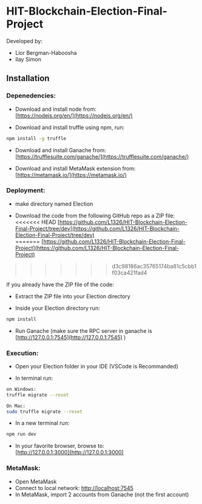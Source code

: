 # HIT-Blockchain-Election-Final-Project

Developed by:  
- Lior Bergman-Haboosha
- Ilay Simon

## Installation

### Depenedencies:

- Download and install node from:  
[https://nodejs.org/en/](https://nodejs.org/en/)

- Download and install truffle using npm, run:  
```bash
npm install -g truffle
```

- Download and install Ganache from:  
[https://trufflesuite.com/ganache/](https://trufflesuite.com/ganache/)

- Download and install MetaMask extension from:  
[https://metamask.io/](https://metamask.io/)  

### Deployment:

- make directory named Election

- Download the code from the following GitHub repo as a ZIP file:  
<<<<<<< HEAD
[https://github.com/L1326/HIT-Blockchain-Election-Final-Project/tree/dev](https://github.com/L1326/HIT-Blockchain-Election-Final-Project/tree/dev)  
=======
[https://github.com/L1326/HIT-Blockchain-Election-Final-Project](https://github.com/L1326/HIT-Blockchain-Election-Final-Project)  
>>>>>>> d3c98186ac35765174ba81c5cbb1f03ca421fad4

If you already have the ZIP file of the code:  

- Extract the ZIP file into your Election directory

- Inside your Election directory run:  
```bash
npm install
```

- Run Ganache (make sure the RPC server in ganache is [http://127.0.0.1:7545](http://127.0.0.1:7545) )

### Execution:

- Open your Election folder in your IDE (VSCode is Recommanded)

- In terminal run:    
```bash
on Windows:  
truffle migrate --reset

On Mac:
sudo truffle migrate --reset
```

- In a new terminal run:  
```bash
npm run dev
```


- In your favorite browser, browse to:  
[http://127.0.0.1:3000](http://127.0.0.1:3000)

### MetaMask:
- Open MetaMask
- Connect to local network: [http://localhost:7545](http://localhost:7545)
- In MetaMask, import 2 accounts from Ganache (not the first account)  
 
